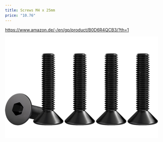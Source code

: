 ```yaml
---
title: Screws M4 x 25mm
price: "10.76"
---
```

https://www.amazon.de/-/en/gp/product/B0D6R4QCB3/?th=1

![](img/61NM8FYbhuL._SL1500_.jpg)